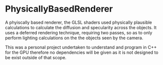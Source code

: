 # PhysicallyBasedRenderer
A phyiscally based renderer, the GLSL shaders used physically plausible calculations to calculate the diffusion and specularity across the objects. It uses a deferred rendering technique, requiring two passes, so as to only perform lighting calculations on the the objects seen by the camera.

This was a personal project undertaken to understand and program in C++ for the GPU therefore no dependencies will be given as it is not designed to be exist outside of that scope.

